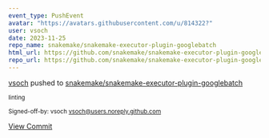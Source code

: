```yaml
---
event_type: PushEvent
avatar: "https://avatars.githubusercontent.com/u/814322?"
user: vsoch
date: 2023-11-25
repo_name: snakemake/snakemake-executor-plugin-googlebatch
html_url: https://github.com/snakemake/snakemake-executor-plugin-googlebatch/commit/674b8fb8ca9923d48ead7e218d56fecfb834e963
repo_url: https://github.com/snakemake/snakemake-executor-plugin-googlebatch
---
```


<a href='https://github.com/vsoch' target='_blank'>vsoch</a> pushed to <a href='https://github.com/snakemake/snakemake-executor-plugin-googlebatch' target='_blank'>snakemake/snakemake-executor-plugin-googlebatch</a>

<small>linting

Signed-off-by: vsoch <vsoch@users.noreply.github.com></small>

<a href='https://github.com/snakemake/snakemake-executor-plugin-googlebatch/commit/674b8fb8ca9923d48ead7e218d56fecfb834e963' target='_blank'>View Commit</a>